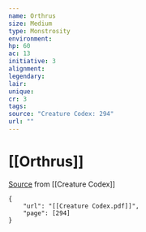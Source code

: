```yaml
---
name: Orthrus
size: Medium
type: Monstrosity
environment: 
hp: 60
ac: 13
initiative: 3
alignment: 
legendary: 
lair: 
unique: 
cr: 3
tags: 
source: "Creature Codex: 294"
url: ""
---
```

# [[Orthrus]]

[Source](zotero://open-pdf/library/items/NTNKJRHG?page=294) from [[Creature Codex]]

```pdf
{
	"url": "[[Creature Codex.pdf]]",
	"page": [294]
}
```

